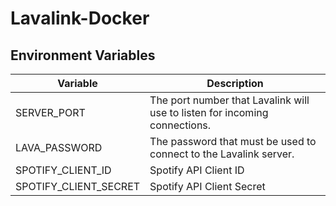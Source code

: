 # Lavalink-Docker


## Environment Variables

| Variable | Description |
| --- | --- |
| SERVER_PORT | The port number that Lavalink will use to listen for incoming connections. |
| LAVA_PASSWORD | The password that must be used to connect to the Lavalink server. |
| SPOTIFY_CLIENT_ID | Spotify API Client ID |
| SPOTIFY_CLIENT_SECRET | Spotify API Client Secret |
